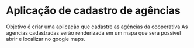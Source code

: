 # Aplicação de cadastro de agências 

Objetivo é criar uma aplicação que cadastre as agências da cooperativa
As agencias cadastradas serão renderizada em um mapa que sera possivel abrir e localizar no google maps.
